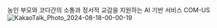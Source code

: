 농인 부모와 코다간의 소통과 정서적 교감을 지원하는 AI 기반 서비스 COM-US
![KakaoTalk_Photo_2024-08-18-00-00-19](https://github.com/user-attachments/assets/41f165fb-d883-49c2-aea4-1836deb242f8)
